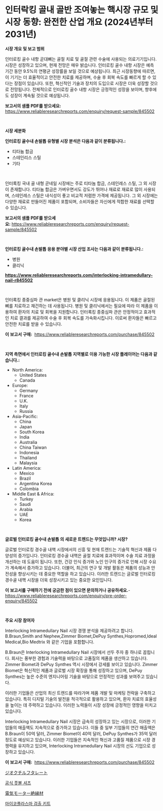 <p><h1>인터락킹 골내 골반 조여놓는 핵시장 규모 및 시장 동향: 완전한 산업 개요 (2024년부터 2031년)</h1></p><p><strong>시장 개요 및 보고 범위</strong></p>
<p><p>인터로킹 골수 내항 곧대뼈는 골절 치료 및 골절 관련 수술에 사용되는 의료기기입니다. 시장은 성장하고 있으며, 현재 전망은 매우 밝습니다. 인터로킹 골수 내항 시장은 예측 기간 동안 9.5%의 연평균 성장률을 보일 것으로 예상됩니다. 최근 시장동향에 따르면, 이 기기는 더 효율적이고 안전한 치료를 제공하며, 수술 후 회복 속도를 빠르게 할 수 있다는 장점이 있습니다. 또한, 혁신적인 기술과 장치의 도입으로 시장은 더욱 성장할 것으로 전망됩니다. 전체적으로 인터로킹 골수 내항 시장은 긍정적인 성장을 보이며, 향후에도 성장이 계속될 것으로 예상됩니다.</p></p>
<p><strong>보고서의 샘플 PDF를 받으세요:</strong> <a href="https://www.reliableresearchreports.com/enquiry/request-sample/845502">https://www.reliableresearchreports.com/enquiry/request-sample/845502</a></p>
<p>&nbsp;</p>
<p><strong>시장 세분화</strong></p>
<p><strong>인터로킹 골수내 손발톱 유형별 시장 분석은 다음과 같이 분류됩니다.:</strong></p>
<p><ul><li>티타늄 합금</li><li>스테인리스 스틸</li><li>기타</li></ul></p>
<p>&nbsp;</p>
<p><p>인터록킹 국내 골 내형 곧네일 시장에는 주로 티타늄 합금, 스테인레스 스틸, 그 외 시장이 존재합니다. 티타늄 합금은 가벼우면서도 강도가 뛰어나 재료로 재료로 많이 사용되며, 스테인레스 스틸은 내식성이 좋고 비교적 저렴한 가격에 제공됩니다. 그 외 시장에는 다양한 재료로 만들어진 제품이 포함되며, 소비자들은 자신에게 적합한 재료를 선택할 수 있습니다.</p></p>
<p><strong>보고서의 샘플 PDF를 받으세요:</strong>&nbsp;<a href="https://www.reliableresearchreports.com/enquiry/request-sample/845502">https://www.reliableresearchreports.com/enquiry/request-sample/845502</a></p>
<p>&nbsp;</p>
<p><strong> 인터로킹 골수내 손발톱 응용 분야별 시장 산업 조사는 다음과 같이 분류됩니다.:</strong></p>
<p><ul><li>병원</li><li>클리닉</li></ul></p>
<p><strong><a href="https://www.reliableresearchreports.com/interlocking-intramedullary-nail-r845502">https://www.reliableresearchreports.com/interlocking-intramedullary-nail-r845502</a></strong></p>
<p>&nbsp;</p>
<p><p>인터록킹 종중심파 관 market은 병원 및 클리닉 시장에 응용됩니다. 이 제품은 골절된 뼈를 치료하고 재건하는 데 사용됩니다. 병원 및 클리닉에서는 필요에 따라 이 제품을 이용하여 환자의 치료 및 회복을 지원합니다. 인터록킹 종중심파 관은 안정적이고 효과적인 치료 결과를 제공하여 수술 후 회복 속도를 가속화시킵니다. 이로써 환자들은 빠르고 안전한 치료를 받을 수 있습니다.</p></p>
<p><strong>이 보고서 구매:</strong>&nbsp; <a href="https://www.reliableresearchreports.com/purchase/845502">https://www.reliableresearchreports.com/purchase/845502</a></p>
<p>&nbsp;</p>
<p><strong>지역 측면에서 인터로킹 골수내 손발톱 지역별로 이용 가능한 시장 플레이어는 다음과 같습니다.:</strong></p>
<p><ul>
    <li>
        North America:
        <ul>
            <li>United States</li>
            <li>Canada</li>
        </ul>
    </li>
    <li>
        Europe:
        <ul>
            <li>Germany</li>
            <li>France</li>
            <li>U.K.</li>
            <li>Italy</li>
            <li>Russia</li>
        </ul>
    </li>
    <li>
        Asia-Pacific:
        <ul>
            <li>China</li>
            <li>Japan</li>
            <li>South Korea</li>
            <li>India</li>
            <li>Australia</li>
            <li>China Taiwan</li>
            <li>Indonesia</li>
            <li>Thailand</li>
            <li>Malaysia</li>
        </ul>
    </li>
    <li>
        Latin America:
        <ul>
            <li>Mexico</li>
            <li>Brazil</li>
            <li>Argentina Korea</li>
            <li>Colombia</li>
        </ul>
    </li>
    <li>
        Middle East & Africa:
        <ul>
            <li>Turkey</li>
            <li>Saudi</li>
            <li>Arabia</li>
            <li>UAE</li>
            <li>Korea</li>
        </ul>
    </li>
    </ul></p>
<p>&nbsp;</p>
<p><strong>글로벌 인터로킹 골수내 손발톱 의 새로운 트렌드는 무엇입니까? 시장?</strong></p>
<p><p>글로벌 인터로킹 경수골 내핵 시장에서의 신흥 및 현재 트렌드는 기술적 혁신과 제품 다양성의 증가입니다. 인터로킹 경수골 내핵은 골절 치료에 효과적이며 수술 치료 과정을 개선하는 데 도움이 됩니다. 또한, 건강 인식 증가와 노인 인구의 증가로 인해 시장 수요가 계속해서 증가하고 있습니다. 더불어, 최근의 연구 및 개발 활동은 제품의 성능과 안전성을 향상시키는 데 중요한 역할을 하고 있습니다. 이러한 트렌드는 글로벌 인터로킹 경수골 내핵 시장을 더욱 성장시키고  있는 중요한 요인입니다.</p></p>
<p><strong>이 보고서를 구매하기 전에 궁금한 점이 있으면 문의하거나 공유하세요.</strong>- <a href="https://www.reliableresearchreports.com/enquiry/pre-order-enquiry/845502">https://www.reliableresearchreports.com/enquiry/pre-order-enquiry/845502</a></p>
<p>&nbsp;</p>
<p><strong>주요 시장 참여자</strong></p>
<p><p>Interlocking Intramedullary Nail 시장 경쟁 분석을 제공하려고 합니다. B.Braun,Smith and Nephew,Zimmer Biomet,DePuy Synthes,Hopromed,Ideal Medical,Bio Medtrix 와 같은 기업을 포함합니다. </p><p>B.Braun은 Interlocking Intramedullary Nail 시장에서 선두 주자 중 하나로 꼽힙니다. 회사는 풍부한 경험과 기술력을 바탕으로 고품질의 제품을 생산하고 있습니다. Zimmer Biomet과 DePuy Synthes 역시 시장에서 강세를 보이고 있습니다. Zimmer Biomet은 혁신적인 제품과 글로벌 시장 확장을 통해 성장하고 있으며, DePuy Synthes는 높은 수준의 엔지니어링 기술을 바탕으로 안정적인 성과를 보여주고 있습니다. </p><p>이러한 기업들은 산업의 최신 트렌드를 따라가며 제품 개발 및 마케팅 전략을 구축하고 있습니다. 특히 디지털 기술의 발전을 적극적으로 활용하고 있으며, 환자 치료의 효율성을 높이는 데 주력하고 있습니다. 이러한 노력들이 시장 성장에 긍정적인 영향을 미치고 있습니다. </p><p>Interlocking Intramedullary Nail 시장은 급속히 성장하고 있는 시장으로, 이러한 기업들의 매출액도 지속적으로 증가하고 있습니다. 이들 중 일부 기업들의 연간 매출액은 B.Braun이 50억 달러, Zimmer Biomet이 40억 달러, DePuy Synthes가 35억 달러 정도로 예상되고 있습니다. 이러한 기업들은 지속적인 혁신과 고품질 제품으로 시장 경쟁력을 유지하고 있으며, Interlocking Intramedullary Nail 시장의 선도 기업으로 성장하고 있습니다.</p></p>
<p><strong>이 보고서 구매:</strong>&nbsp;&nbsp;<a href="https://www.reliableresearchreports.com/purchase/845502">https://www.reliableresearchreports.com/purchase/845502</a></p>
<p><p><a href="https://medium.com/@isomgleason2023/%E3%82%B8%E3%82%AA%E3%82%AF%E3%83%81%E3%83%AB%E3%83%95%E3%82%BF%E3%83%AC%E3%83%BC%E3%83%88%E5%B8%82%E5%A0%B4-%E5%B8%82%E5%A0%B4%E3%82%B7%E3%82%A7%E3%82%A2-%E5%B8%82%E5%A0%B4%E5%8B%95%E5%90%91-%E3%81%8A%E3%82%88%E3%81%B3%E5%B0%86%E6%9D%A5%E3%81%AE%E6%88%90%E9%95%B7%E3%82%92%E6%8E%A2%E3%82%8B-d820bd2e01fb">ジオクチルフタレート</a></p><p><a href="https://medium.com/@tomienow676/%EA%B3%B5%EC%8B%9D-%EC%B6%95%EA%B5%AC-%EC%9C%A0%EB%8B%88%ED%8F%BC-%EC%8B%9C%EC%9E%A5-%EC%9C%A0%ED%98%95-%EC%9D%91%EC%9A%A9-%EB%B0%8F-%EC%A7%80%EB%A6%AC%EC%97%90-%EB%8C%80%ED%95%9C-%ED%8F%AC%EA%B4%84%EC%A0%81-%ED%8F%89%EA%B0%80-37cb0c430bfe">공식 풋볼 셔츠</a></p><p><a href="https://medium.com/@joanacasper14/%E9%9B%BB%E5%8B%95%E6%A9%9F%E7%B5%B6%E7%B8%81%E6%9D%90%E6%96%99%E5%B8%82%E5%A0%B4-%E7%AB%B6%E4%BA%89%E5%88%86%E6%9E%90-%E5%B8%82%E5%A0%B4%E5%8B%95%E5%90%91-2031%E5%B9%B4%E3%81%BE%E3%81%A7%E3%81%AE%E4%BA%88%E6%B8%AC-148e11fef305">電気モーター絶縁材</a></p><p><a href="https://medium.com/@jordybecker/%EB%A7%88%EC%9D%B4%EC%BD%94%ED%94%8C%EB%9D%BC%EC%A6%88%EB%A7%88-%EA%B2%80%EC%B6%9C-%ED%82%A4%ED%8A%B8-%EC%8B%9C%EC%9E%A5-%ED%8A%B8%EB%A0%8C%EB%93%9C-%EC%98%88%EC%B8%A1-%EB%B0%8F-%EA%B2%BD%EC%9F%81-%EB%B6%84%EC%84%9D-2031%EB%85%84%EA%B9%8C%EC%A7%80-3e4237e784a2">마이코플라스마 검출 키트</a></p></p>